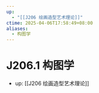 ```yaml
---
up:
  - "[[J206 绘画造型艺术理论]]"
ctime: 2025-04-06T17:58:49+08:00
aliases:
  - 构图学
---
```


# J206.1 构图学

- up: [[J206 绘画造型艺术理论]]

